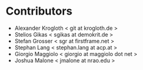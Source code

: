 # Contributors

* Alexander Krogloth < git at krogloth.de >
* Stelios Gikas < sgikas at demokrit.de >
* Stefan Grosser < sgr at firstframe.net >
* Stephan Lang < stephan.lang at acp.at >
* Giorgio Maggiolo < giorgio at maggiolo dot net >
* Joshua Malone < jmalone at nrao.edu >
